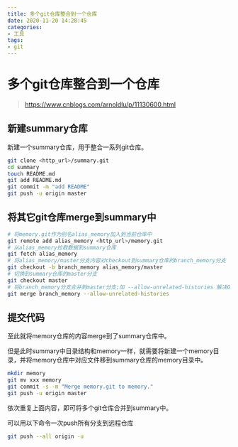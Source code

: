 ```yaml
---
title: 多个git仓库整合到一个仓库
date: 2020-11-20 14:28:45
categories: 
- 工具
tags: 
- git
---
```



# 多个git仓库整合到一个仓库  

> https://www.cnblogs.com/arnoldlu/p/11130600.html  



## 新建summary仓库

新建一个summary仓库，用于整合一系列git仓库。

```bash
git clone <http_url>/summary.git
cd summary
touch README.md
git add README.md
git commit -m "add README"
git push -u origin master
```



## 将其它git仓库merge到summary中

```bash
# 将memory.git作为别名alias_memory加入到当前仓库中
git remote add alias_memory <http_url>/memory.git
# 从alias_memory拉取数据到summary仓库
git fetch alias_memory
# 将alias_memory/master分支内容对checkout到summary仓库的branch_memory分支
git checkout -b branch_memory alias_memory/master
# 切换到summary仓库的master分支
git checkout master
# 将branch_memory分支合并到master分支;加 --allow-unrelated-histories 解决Git中fatal: refusing to merge unrelated histories
git merge branch_memory --allow-unrelated-histories
```



## 提交代码

至此就将memory仓库的内容merge到了summary仓库中。

但是此时summary中目录结构和memory一样，就需要将新建一个memory目录，并将memory仓库中对应文件移到summary仓库的memory目录中。

```bash
mkdir memory
git mv xxx memory
git commit -s -m "Merge memory.git to memory."
git push -u origin master
```

依次重复上面内容，即可将多个git仓库合并到summary中。

可以用以下命令一次push所有分支到远程仓库

```bash
git push --all origin -u
```

